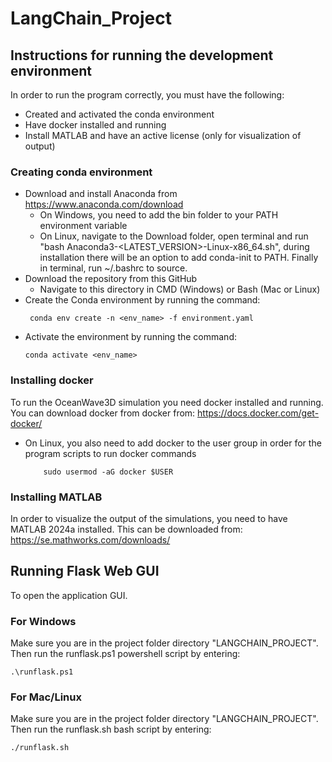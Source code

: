 # LangChain_Project

## Instructions for running the development environment
In order to run the program correctly, you must have the following:
-   Created and activated the conda environment
-   Have docker installed and running
-   Install MATLAB and have an active license (only for visualization of output)


### Creating conda environment
-  Download and install Anaconda from https://www.anaconda.com/download
    - On Windows, you need to add the bin folder to your PATH environment variable
    - On Linux, navigate to the Download folder, open terminal and run "bash Anaconda3-<LATEST_VERSION>-Linux-x86_64.sh",
      during installation there will be an option to add conda-init to PATH. Finally in terminal, run ~/.bashrc to source.
-  Download the repository from this GitHub
    - Navigate to this directory in CMD (Windows) or Bash (Mac or Linux)
-  Create the Conda environment by running the command:
     ```
      conda env create -n <env_name> -f environment.yaml
     ```
-  Activate the environment by running the command:
    ```
    conda activate <env_name>
    ```

### Installing docker
To run the OceanWave3D simulation you need docker installed and running.
You can download docker from docker from:
https://docs.docker.com/get-docker/

- On Linux, you also need to add docker to the user group in order for the program scripts to run docker commands
    ```
        sudo usermod -aG docker $USER
    ```

### Installing MATLAB
In order to visualize the output of the simulations, you need to have MATLAB 2024a installed. This can be downloaded from:
https://se.mathworks.com/downloads/

## Running Flask Web GUI
To open the application GUI.

### For Windows
Make sure you are in the project folder directory "LANGCHAIN_PROJECT".
Then run the runflask.ps1 powershell script by entering:

```
.\runflask.ps1
```


### For Mac/Linux
Make sure you are in the project folder directory "LANGCHAIN_PROJECT".
Then run the runflask.sh bash script by entering:

```
./runflask.sh
```

